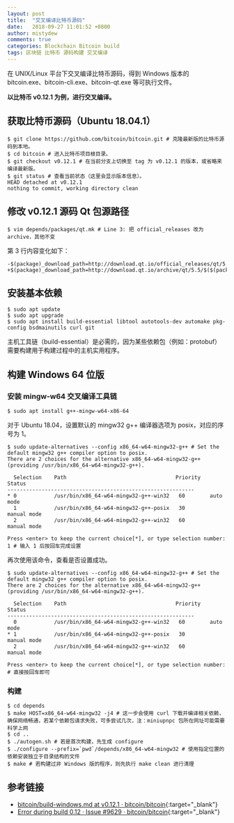 ```yaml
---
layout: post
title:  "交叉编译比特币源码"
date:   2018-09-27 11:01:52 +0800
author: mistydew
comments: true
categories: Blockchain Bitcoin build
tags: 区块链 比特币 源码构建 交叉编译
---
```

在 UNIX/Linux 平台下交叉编译比特币源码，得到 Windows 版本的 bitcoin.exe、bitcoin-cli.exe、bitcoin-qt.exe 等可执行文件。

**以比特币 v0.12.1 为例，进行交叉编译。**

## 获取比特币源码（Ubuntu 18.04.1）

```shell
$ git clone https://github.com/bitcoin/bitcoin.git # 克隆最新版的比特币源码到本地。
$ cd bitcoin # 进入比特币项目根目录。
$ git checkout v0.12.1 # 在当前分支上切换至 tag 为 v0.12.1 的版本，或省略来编译最新版。
$ git status # 查看当前状态（这里会显示版本信息）。
HEAD detached at v0.12.1
nothing to commit, working directory clean
```

## 修改 v0.12.1 源码 Qt 包源路径

```shell
$ vim depends/packages/qt.mk # Line 3: 把 official_releases 改为 archive，其他不变
```

第 3 行内容变化如下：

```shell
-$(package)_download_path=http://download.qt.io/official_releases/qt/5.5/$($(package)_version)/submodules
+$(package)_download_path=http://download.qt.io/archive/qt/5.5/$($(package)_version)/submodules
```

## 安装基本依赖

```shell
$ sudo apt update
$ sudo apt upgrade
$ sudo apt install build-essential libtool autotools-dev automake pkg-config bsdmainutils curl git
```

主机工具链（build-essential）是必需的，因为某些依赖包（例如：protobuf）需要构建用于构建过程中的主机实用程序。

## 构建 Windows 64 位版

### 安装 mingw-w64 交叉编译工具链

```shell
$ sudo apt install g++-mingw-w64-x86-64
```

对于 Ubuntu 18.04，设置默认的 mingw32 g++ 编译器选项为 posix，对应的序号为 1。

```shell
$ sudo update-alternatives --config x86_64-w64-mingw32-g++ # Set the default mingw32 g++ compiler option to posix.
There are 2 choices for the alternative x86_64-w64-mingw32-g++ (providing /usr/bin/x86_64-w64-mingw32-g++).

  Selection    Path                                   Priority   Status
------------------------------------------------------------
* 0            /usr/bin/x86_64-w64-mingw32-g++-win32   60        auto mode
  1            /usr/bin/x86_64-w64-mingw32-g++-posix   30        manual mode
  2            /usr/bin/x86_64-w64-mingw32-g++-win32   60        manual mode

Press <enter> to keep the current choice[*], or type selection number: 1 # 输入 1 后按回车完成设置
```

再次使用该命令，查看是否设置成功。

```shell
$ sudo update-alternatives --config x86_64-w64-mingw32-g++ # Set the default mingw32 g++ compiler option to posix.
There are 2 choices for the alternative x86_64-w64-mingw32-g++ (providing /usr/bin/x86_64-w64-mingw32-g++).

  Selection    Path                                   Priority   Status
------------------------------------------------------------
  0            /usr/bin/x86_64-w64-mingw32-g++-win32   60        auto mode
* 1            /usr/bin/x86_64-w64-mingw32-g++-posix   30        manual mode
  2            /usr/bin/x86_64-w64-mingw32-g++-win32   60        manual mode

Press <enter> to keep the current choice[*], or type selection number: # 直接按回车即可
```

### 构建

```shell
$ cd depends
$ make HOST=x86_64-w64-mingw32 -j4 # 这一步会使用 curl 下载并编译相关依赖，确保网络畅通，若某个依赖包请求失败，可多尝试几次，注：miniupnpc 包所在网址可能需要科学上网
$ cd ..
$ ./autogen.sh # 若是首次构建，先生成 configure
$ ./configure --prefix=`pwd`/depends/x86_64-w64-mingw32 # 使用指定位置的依赖安装独立于目录结构的文件
$ make # 若构建过非 Windows 版的程序，则先执行 make clean 进行清理
```

## 参考链接

* [bitcoin/build-windows.md at v0.12.1 · bitcoin/bitcoin](https://github.com/bitcoin/bitcoin/blob/v0.12.1/doc/build-windows.md){:target="_blank"}
* [Error during build 0.12 · Issue #9629 · bitcoin/bitcoin](https://github.com/bitcoin/bitcoin/issues/9629){:target="_blank"}
